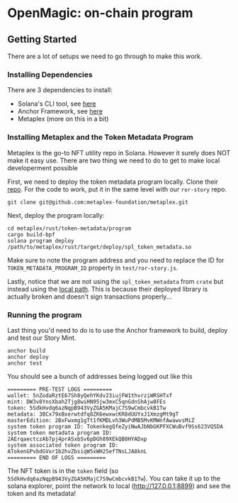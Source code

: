 # OpenMagic: on-chain program

## Getting Started
There are a lot of setups we need to go through to make this work.

### Installing Dependencies
There are 3 dependencies to install: 
  - Solana's CLI tool, see [here](https://docs.solana.com/cli/install-solana-cli-tools)
  - Anchor Framework, see [here](https://project-serum.github.io/anchor/getting-started/installation.html)
  - Metaplex (more on this in a bit)

### Installing Metaplex and the Token Metadata Program
Metaplex is the go-to NFT utility repo in Solana. However it surely does NOT make it easy use. There are two thing we need to do to get to make local developerment possible

First, we need to deploy the token metadata program locally. Clone their [repo](https://github.com/metaplex-foundation/metaplex). For the code to work, put it in the same level with our `ror-story` repo.
```
git clone git@github.com:metaplex-foundation/metaplex.git
```

Next, deploy the program locally:
```
cd metaplex/rust/token-metadata/program
cargo build-bpf
solana program deploy /path/to/metaplex/rust/target/deploy/spl_token_metadata.so
```
Make sure to note the program address and you need to replace the ID for `TOKEN_METADATA_PROGRAM_ID` property in `test/ror-story.js`.

Lastly, notice that we are not using the `spl_token_metadata` from `crate` but instead using the [local path](./programs/ror-story/Cargo.toml). This is because their deployed library is actually broken and doesn't sign transactions properly...

### Running the program
Last thing you'd need to do is to use the Anchor framework to build, deploy and test our Story Mint.
```
anchor build
anchor deploy
anchor test
```

You should see a bunch of addresses being logged out like this
```
========= PRE-TEST LOGS =========
wallet: 5nZodaRztE67Sh8yQehYKdv23iujFW1thvrziWRSHTxf
mint: DW3v8YnsXbah2Tjg8wiHN95jw3mxC5qnGdnShAjw8FEs
token: 5SdkHvdq6azNqpB943VyZGA5KMajC7S9wCmbcvkB1Tw
metadata: 3BCx79xBxerwtdfq8ZK6ewxwcKR8dUUYxJ1XmzgMt9gT
masterEdition: 2BxFwxmg1gTt1fKMDLvh3WuPdMB5MvKMWnfAwawvsMiZ
system token program ID: TokenkegQfeZyiNwAJbNbGKPFXCWuBvf9Ss623VQ5DA
system token metadata program ID: 2AErqaectczAb7pj4prASxbSv6pDGh89XEkQB8HYADxp
system associated token program ID: ATokenGPvbdGVxr1b2hvZbsiqW5xWH25efTNsLJA8knL
========= END OF LOGS =========
```

The NFT token is in the `token` field (so `5SdkHvdq6azNqpB943VyZGA5KMajC7S9wCmbcvkB1Tw`). You can take it up to the solana explorer, point the network to local (http://127.0.0.1:8899) and see the token and its metadata!
